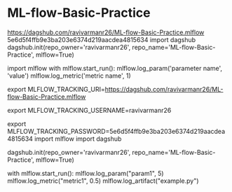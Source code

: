 # ML-flow-Basic-Practice

https://dagshub.com/ravivarmanr26/ML-flow-Basic-Practice.mlflow
5e6d5f4ffb9e3ba203e6374d219aacdea4815634
import dagshub
dagshub.init(repo_owner='ravivarmanr26', repo_name='ML-flow-Basic-Practice', mlflow=True)

import mlflow
with mlflow.start_run():
  mlflow.log_param('parameter name', 'value')
  mlflow.log_metric('metric name', 1)

export MLFLOW_TRACKING_URI=https://dagshub.com/ravivarmanr26/ML-flow-Basic-Practice.mlflow

export MLFLOW_TRACKING_USERNAME=ravivarmanr26

export MLFLOW_TRACKING_PASSWORD=5e6d5f4ffb9e3ba203e6374d219aacdea4815634
import mlflow
import dagshub

dagshub.init(repo_owner='ravivarmanr26', repo_name='ML-flow-Basic-Practice', mlflow=True)

with mlflow.start_run():
    mlflow.log_param("param1", 5)
    mlflow.log_metric("metric1", 0.5)
    mlflow.log_artifact("example.py")
